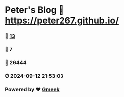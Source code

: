 # Peter's Blog :link: https://peter267.github.io/ 
### :page_facing_up: [13](https://peter267.github.io//tag.html) 
### :speech_balloon: 7 
### :hibiscus: 26444 
### :alarm_clock: 2024-09-12 21:53:03 
### Powered by :heart: [Gmeek](https://github.com/Meekdai/Gmeek)
